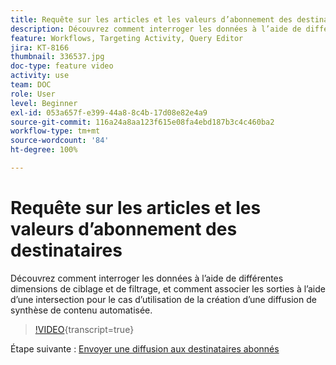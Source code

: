 ```yaml
---
title: Requête sur les articles et les valeurs d’abonnement des destinataires
description: Découvrez comment interroger les données à l’aide de différentes dimensions de ciblage et de filtrage, et comment associer les sorties à l’aide d’une intersection pour le cas d’utilisation de la création d’une diffusion de synthèse de contenu automatisée.
feature: Workflows, Targeting Activity, Query Editor
jira: KT-8166
thumbnail: 336537.jpg
doc-type: feature video
activity: use
team: DOC
role: User
level: Beginner
exl-id: 053a657f-e399-44a8-8c4b-17d08e82e4a9
source-git-commit: 116a24a8aa123f615e08fa4ebd187b3c4c460ba2
workflow-type: tm+mt
source-wordcount: '84'
ht-degree: 100%

---
```


# Requête sur les articles et les valeurs d’abonnement des destinataires

Découvrez comment interroger les données à l’aide de différentes dimensions de ciblage et de filtrage, et comment associer les sorties à l’aide d’une intersection pour le cas d’utilisation de la création d’une diffusion de synthèse de contenu automatisée.

>[!VIDEO](https://video.tv.adobe.com/v/336537?quality=12&learn=on){transcript=true}

Étape suivante : [Envoyer une diffusion aux destinataires abonnés](/help/tutorial-use-soap-apis/send-delivery-to-subscribed-recipients.md)
